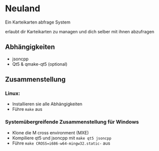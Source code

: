 # Neuland

Ein Karteikarten abfrage System

erlaubt dir Karteikarten zu managen und dich selber mit ihnen abzufragen

## Abhängigkeiten
 - jsoncpp
 - Qt5 & qmake-qt5 (optional)

## Zusammenstellung

### Linux:
 - Installieren sie alle Abhängigkeiten
 - Führe `make` aus

### Systemübergreifende Zusammenstellung für Windows
 - Klone die M cross environment (MXE)
 - Kompiliere qt5 und jsoncpp mit `make qt5 jsoncpp`
 - Führe `make CROSS=i686-w64-mingw32.static-` aus
